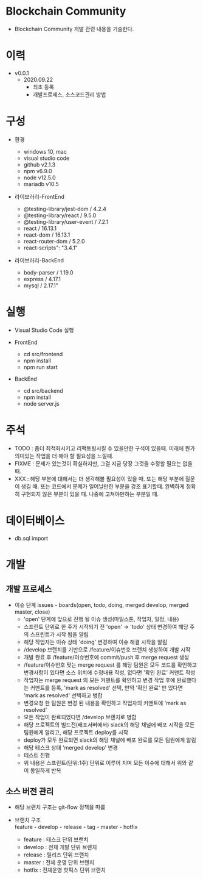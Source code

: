 # Blockchain Community

- Blockchain Community 개발 관련 내용을 기술한다.

# 이력

- v0.0.1
  - 2020.09.22
    - 최초 등록
    - 개발프로세스, 소스코드관리 방법

# 구성

  <!-- blank line -->

- 환경

  - windows 10, mac
  - visual studio code
  - github v2.1.3
  - npm v6.9.0
  - node v12.5.0
  - mariadb v10.5

  <!-- blank line -->

- 라이브러리-FrontEnd

  - @testing-library/jest-dom / 4.2.4
  - @testing-library/react / 9.5.0
  - @testing-library/user-event / 7.2.1
  - react / 16.13.1
  - react-dom / 16.13.1
  - react-router-dom / 5.2.0
  - react-scripts": "3.4.1"

- 라이브러리-BackEnd
  - body-parser / 1.19.0
  - express / 4.17.1
  - mysql / 2.17.1"

# 실행

- Visual Studio Code 실행
- FrontEnd

  - cd src/frontend
  - npm install
  - npm run start

- BackEnd
  - cd src/backend
  - npm install
  - node server.js

# 주석

- TODO : 좀더 최적화시키고 리팩토링시킬 수 있을만한 구석이 있을때. 미래에 뭔가 의미있는 작업을 더 해야 할 필요성을 느낄때.
- FIXME : 문제가 있는것이 확실하지만, 그걸 지금 당장 그것을 수정할 필요는 없을 때.
- XXX : 해당 부분에 대해서는 더 생각해볼 필요성이 있을 때. 또는 해당 부분에 질문이 생길 때. 또는 코드에서 문제가 일어날만한 부분을 강조 표기할때. 완벽하게 정확히 구현되지 않은 부분이 있을 때. 나중에 고쳐야만하는 부분일 때.

# 데이터베이스

- db.sql import

# 개발

## 개발 프로세스

- 이슈 단계
  issues - boards(open, todo, doing, merged develop, merged master, close)
  - 'open' 단계에 앞으로 진행 될 이슈 생성(마일스톤, 작업자, 일정, 내용)
  - 스프린트 단위로 한 주가 시작되기 전 'open' -> 'todo' 상태 변경하여 해당 주의 스프린트가 시작 됨을 알림
  - 해당 작업자는 이슈 상태 'doing' 변경하여 이슈 해결 시작을 알림
  - /develop 브랜치를 기반으로 /feature/이슈번호 브랜치 생성하여 개발 시작
  - 개발 완료 후 /feature/이슈번호에 commit/push 후 merge request 생성
  - /feature/이슈번호 맞는 merge request 를 해당 팀원은 모두 코드를 확인하고 변경사항이 있다면 소스 위치에 수정내용 작성, 없다면 '확인 완료' 커맨트 작성
  - 작업자는 merge request 의 모든 커맨트를 확인하고 변경 작업 후에 완료했다는 커맨트를 등록, 'mark as resolved' 선택,
    만약 '확인 완료' 만 있다면 'mark as resolved' 선택하고 병합
  - 변경요청 한 팀원은 변경 된 내용을 확인하고 작업자의 커맨트에 'mark as resolved'
  - 모든 작업이 완료되었다면 /develop 브랜치로 병합
  - 해당 프로젝트의 빌드전(배포서버에서) slack의 해당 채널에 배포 시작을 모든 팀원에게 알리고, 해당 프로젝트 deploy를 시작
  - deploy가 모두 완료되면 slack의 해당 채널에 배포 완료를 모든 팀원에게 알림
  - 해당 테스크 상태 'merged develop' 변경
  - 테스트 진행
  - 위 내용은 스프린트(단위:1주) 단위로 이루어 지며 모든 이슈에 대해서 위와 같이 동일하게 반복

## 소스 버전 관리

- 해당 브랜치 구조는 git-flow 정책을 따름

- 브랜치 구조  
  feature - develop - release - tag - master - hotfix
  - feature : 테스크 단위 브랜치
  - develop : 전체 개발 단위 브랜치
  - release : 릴리즈 단위 브랜치
  - master : 전체 운영 단위 브랜치
  - hotfix : 전체운영 핫픽스 단위 브랜치
